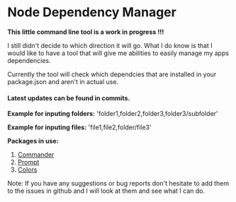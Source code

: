 # Node Dependency Manager

**This little command line tool is a work in progress !!!**

I still didn't decide to which direction it will go. What I do know is 
that I would like to have a tool that will give me abilities to easily manage my apps dependencies.

Currently the tool will check which dependcies that are installed in
your package.json and aren't in actual use.

#### Latest updates can be found in commits.

**Example for inputing folders:**
'folder1,folder2,folder3,folder3/subfolder'

**Example for inputing files:**
'file1,file2,folder/file3'

**Packages in use:**
1. [Commander](https://github.com/tj/commander.js/ "Commander github")
2. [Prompt](https://github.com/flatiron/prompt "Prompt github")
3. [Colors](https://github.com/Marak/colors.js "Colors github")

Note: If you have any suggestions or bug reports don't hesitate to add 
them to the issues in github and I will look at them and see what I can do.